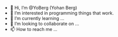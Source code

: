 - 👋 Hi, I’m @YoBerg (Yohan Berg)
- 👀 I’m interested in programming things that work. 
- 🌱 I’m currently learning ...
- 💞️ I’m looking to collaborate on ...
- 📫 How to reach me ...

<!---
YoBerg/YoBerg is a ✨ special ✨ repository because its `README.md` (this file) appears on your GitHub profile.
You can click the Preview link to take a look at your changes.
--->
